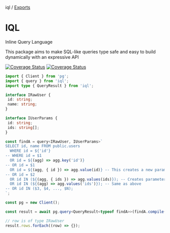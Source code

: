 iql / [Exports](modules.md)

# IQL

Inline Query Language

This package aims to make SQL-like queries type safe and easy to build dynamically with an expressive API

[![Coverage Status](https://github.com/altnext/iql/actions/workflows/test.yml/badge.svg?branch=main)](https://github.com/AltNext/iql/actions/workflows/test.yml?query=branch%3Amain)
[![Coverage Status](https://coveralls.io/repos/github/AltNext/iql/badge.svg?branch=main)](https://coveralls.io/github/AltNext/iql?branch=main)

```typescript
import { Client } from 'pg';
import { query } from 'iql';
import type { QueryResult } from 'iql';

interface IRawUser {
 id: string;
 name: string;
}

interface IUserParams {
 id: string;
 ids: string[];
}

const findA = query<IRawUser, IUserParams>`
SELECT id, name FROM public.users
  WHERE id = ${'id'}
-- WHERE id = $1
  OR id = ${(agg) => agg.key('id')}
-- OR id = $1
  OR id = ${(agg, { id }) => agg.value(id)} -- This creates a new parameter each time it is called
-- OR id = $2
  OR id IN (${(agg, { ids }) => agg.values(ids)}); -- Creates parameters for each member of passed value, each time it is called.
  OR id IN (${(agg) => agg.values('ids')}); -- Same as above
-- OR id IN ($3, $4, ..., $N);
`;

const pg = new Client();

const result = await pg.query<QueryResult<typeof findA>>(findA.compile({ id: '6', ids: ['a', 'b', '5'] }));

// row is of type IRawUser
result.rows.forEach((row) => {});
```

